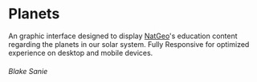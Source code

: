 # Planets
An graphic interface designed to display [NatGeo](https://www.nationalgeographic.com)'s education content regarding the planets in our solar system. Fully Responsive for optimized experience on desktop and mobile devices.
###### Blake Sanie